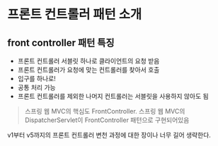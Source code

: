 # 프론트 컨트롤러 패턴 소개
## front controller 패턴 특징
- 프론트 컨트롤러 서블릿 하나로 클라이언트의 요청 받음
- 프론트 컨트롤러가 요청에 맞는 컨트롤러를 찾아서 호출
- 입구를 하나로!
- 공통 처리 가능
- 프론트 컨트롤러를 제외한 나머지 컨트롤러는 서블릿을 사용하지 않아도 됨

> 스프링 웹 MVC의 핵심도 FrontController. 스프링 웹 MVC의 DispatcherServlet이 FrontController 패턴으로 구현되어있음

v1부터 v5까지의 프론트 컨트롤러 변천 과정에 대한 장이나 너무 길어 생략한다.